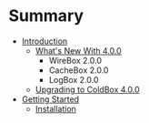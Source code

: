 # Summary

* [Introduction](README.md)
   * [What's New With 4.0.0](introduction/whats_new_with_400.md)
       * WireBox 2.0.0
       * CacheBox 2.0.0
       * LogBox 2.0.0
   * [Upgrading to ColdBox 4.0.0](introduction/upgrading_to_coldbox_400.md)
* [Getting Started](getting_started.md)
   * [Installation](getting_started/installation.md)

